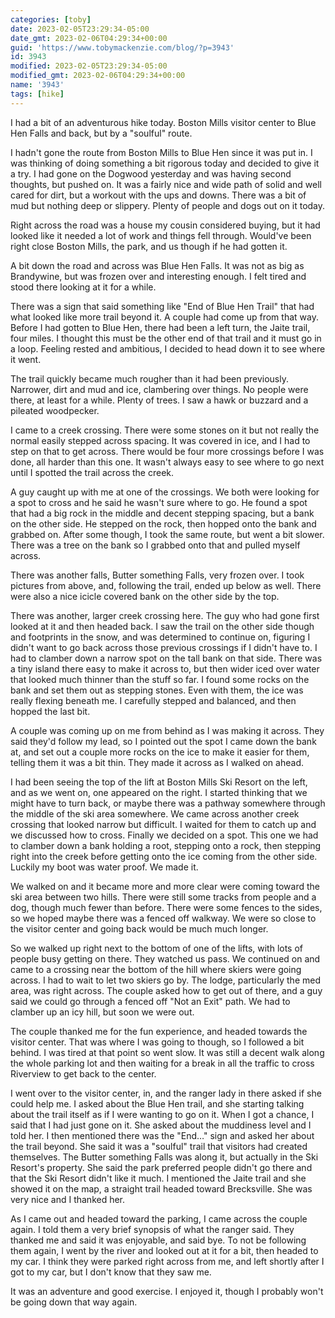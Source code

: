 ```yaml
---
categories: [toby]
date: 2023-02-05T23:29:34-05:00
date_gmt: 2023-02-06T04:29:34+00:00
guid: 'https://www.tobymackenzie.com/blog/?p=3943'
id: 3943
modified: 2023-02-05T23:29:34-05:00
modified_gmt: 2023-02-06T04:29:34+00:00
name: '3943'
tags: [hike]
---
```


I had a bit of an adventurous hike today.  Boston Mills visitor center to Blue Hen Falls and back, but by a "soulful" route.

<!--more-->

I hadn't gone the route from Boston Mills to Blue Hen since it was put in.  I was thinking of doing something a bit rigorous today and decided to give it a try.  I had gone on the Dogwood yesterday and was having second thoughts, but pushed on.  It was a fairly nice and wide path of solid and well cared for dirt, but a workout with the ups and downs.  There was a bit of mud but nothing deep or slippery.  Plenty of people and dogs out on it today.

Right across the road was a house my cousin considered buying, but it had looked like it needed a lot of work and things fell through.  Would've been right close Boston Mills, the park, and us though if he had gotten it.

A bit down the road and across was Blue Hen Falls.  It was not as big as Brandywine, but was frozen over and interesting enough.  I felt tired and stood there looking at it for a while.

There was a sign that said something like "End of Blue Hen Trail" that had what looked like more trail beyond it.  A couple had come up from that way.  Before I had gotten to Blue Hen, there had been a left turn, the Jaite trail, four miles.  I thought this must be the other end of that trail and it must go in a loop.  Feeling rested and ambitious, I decided to head down it to see where it went.

The trail quickly became much rougher than it had been previously.  Narrower, dirt and mud and ice, clambering over things.  No people were there, at least for a while.  Plenty of trees.  I saw a hawk or buzzard and a pileated woodpecker.

I came to a creek crossing.  There were some stones on it but not really the normal easily stepped across spacing.  It was covered in ice, and I had to step on that to get across.  There would be four more crossings before I was done, all harder than this one.  It wasn't always easy to see where to go next until I spotted the trail across the creek.

A guy caught up with me at one of the crossings.  We both were looking for a spot to cross and he said he wasn't sure where to go.  He found a spot that had a big rock in the middle and decent stepping spacing, but a bank on the other side.  He stepped on the rock, then hopped onto the bank and grabbed on.  After some though, I took the same route, but went a bit slower.  There was a tree on the bank so I grabbed onto that and pulled myself across.

There was another falls, Butter something Falls, very frozen over.  I took pictures from above, and, following the trail, ended up below as well.  There were also a nice icicle covered bank on the other side by the top.

There was another, larger creek crossing here.  The guy who had gone first looked at it and then headed back.  I saw the trail on the other side though and footprints in the snow, and was determined to continue on, figuring I didn't want to go back across those previous crossings if I didn't have to.  I had to clamber down a narrow spot on the tall bank on that side.  There was a tiny island there easy to make it across to, but then wider iced over water that looked much thinner than the stuff so far.  I found some rocks on the bank and set them out as stepping stones.  Even with them, the ice was really flexing beneath me.  I carefully stepped and balanced, and then hopped the last bit.

A couple was coming up on me from behind as I was making it across.  They said they'd follow my lead, so I pointed out the spot I came down the bank at, and set out a couple more rocks on the ice to make it easier for them, telling them it was a bit thin.  They made it across as I walked on ahead.

I had been seeing the top of the lift at Boston Mills Ski Resort on the left, and as we went on, one appeared on the right.  I started thinking that we might have to turn back, or maybe there was a pathway somewhere through the middle of the ski area somewhere.  We came across another creek crossing that looked narrow but difficult.  I waited for them to catch up and we discussed how to cross.  Finally we decided on a spot.  This one we had to clamber down a bank holding a root, stepping onto a rock, then stepping right into the creek before getting onto the ice coming from the other side.  Luckily my boot was water proof.  We made it.

We walked on and it became more and more clear were coming toward the ski area between two hills.  There were still some tracks from people and a dog, though much fewer than before.  There were some fences to the sides, so we hoped maybe there was a fenced off walkway.  We were so close to the visitor center and going back would be much much longer.

So we walked up right next to the bottom of one of the lifts, with lots of people busy getting on there.  They watched us pass.  We continued on and came to a crossing near the bottom of the hill where skiers were going across.  I had to wait to let two skiers go by.  The lodge, particularly the med area, was right across.  The couple asked how to get out of there, and a guy said we could go through a fenced off "Not an Exit" path.  We had to clamber up an icy hill, but soon we were out.

The couple thanked me for the fun experience, and headed towards the visitor center.  That was where I was going to though, so I followed a bit behind.  I was tired at that point so went slow.  It was still a decent walk along the whole parking lot and then waiting for a break in all the traffic to cross Riverview to get back to the center.

I went over to the visitor center, in, and the ranger lady in there asked if she could help me.  I asked about the Blue Hen trail, and she starting talking about the trail itself as if I were wanting to go on it.  When I got a chance, I said that I had just gone on it.  She asked about the muddiness level and I told her.  I then mentioned there was the "End…" sign and asked her about the trail beyond.  She said it was a "soulful" trail that visitors had created themselves.  The Butter something Falls was along it, but actually in the Ski Resort's property.  She said the park preferred people didn't go there and that the Ski Resort didn't like it much.  I mentioned the Jaite trail and she showed it on the map, a straight trail headed toward Brecksville.  She was very nice and I thanked her.

As I came out and headed toward the parking, I came across the couple again.  I told them a very brief synopsis of what the ranger said.  They thanked me and said it was enjoyable, and said bye.  To not be following them again, I went by the river and looked out at it for a bit, then headed to my car.  I think they were parked right across from me, and left shortly after I got to my car, but I don't know that they saw me.

It was an adventure and good exercise.  I enjoyed it, though I probably won't be going down that way again.
